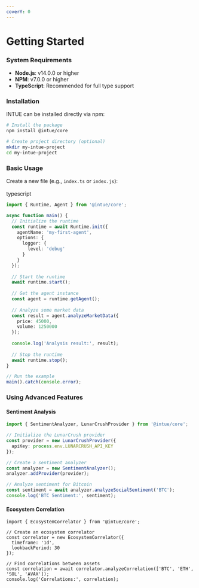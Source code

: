 ```yaml
---
coverY: 0
---
```


# Getting Started

### System Requirements

* **Node.js**: v14.0.0 or higher
* **NPM**: v7.0.0 or higher
* **TypeScript**: Recommended for full type support

### Installation

INTUE can be installed directly via npm:

```bash
# Install the package
npm install @intue/core

# Create project directory (optional)
mkdir my-intue-project
cd my-intue-project
```

### Basic Usage

Create a new file (e.g., `index.ts` or `index.js`):\
&#x20;\
typescript

```typescript
import { Runtime, Agent } from '@intue/core';

async function main() {
  // Initialize the runtime
  const runtime = await Runtime.init({
    agentName: 'my-first-agent',
    options: {
      logger: {
        level: 'debug'
      }
    }
  });
  
  // Start the runtime
  await runtime.start();
  
  // Get the agent instance
  const agent = runtime.getAgent();
  
  // Analyze some market data
  const result = agent.analyzeMarketData({
    price: 45000,
    volume: 1250000
  });
  
  console.log('Analysis result:', result);
  
  // Stop the runtime
  await runtime.stop();
}

// Run the example
main().catch(console.error);
```

### Using Advanced Features

#### Sentiment Analysis

```typescript
import { SentimentAnalyzer, LunarCrushProvider } from '@intue/core';

// Initialize the LunarCrush provider
const provider = new LunarCrushProvider({
  apiKey: process.env.LUNARCRUSH_API_KEY
});

// Create a sentiment analyzer
const analyzer = new SentimentAnalyzer();
analyzer.addProvider(provider);

// Analyze sentiment for Bitcoin
const sentiment = await analyzer.analyzeSocialSentiment('BTC');
console.log('BTC Sentiment:', sentiment);
```

#### Ecosystem Correlation

```
import { EcosystemCorrelator } from '@intue/core';

// Create an ecosystem correlator
const correlator = new EcosystemCorrelator({
  timeframe: '1d',
  lookbackPeriod: 30
});

// Find correlations between assets
const correlation = await correlator.analyzeCorrelation(['BTC', 'ETH', 'SOL', 'AVAX']);
console.log('Correlations:', correlation);
```


